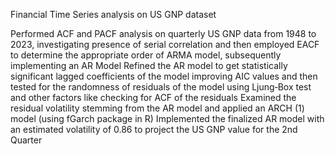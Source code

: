 Financial Time Series analysis on US GNP dataset

Performed ACF and PACF analysis on quarterly US GNP data from 1948 to 2023, investigating presence of serial correlation and then employed EACF to determine the appropriate order of ARMA model, subsequently implementing an AR Model
Refined the AR model to get statistically significant lagged coefficients of the model improving AIC values and then tested for the randomness of residuals of the model using Ljung‐Box test and other factors like checking for ACF of the residuals
Examined the residual volatility stemming from the AR model and applied an ARCH (1) model (using fGarch package in R)
Implemented the finalized AR model with an estimated volatility of 0.86 to project the US GNP value for the 2nd Quarter
